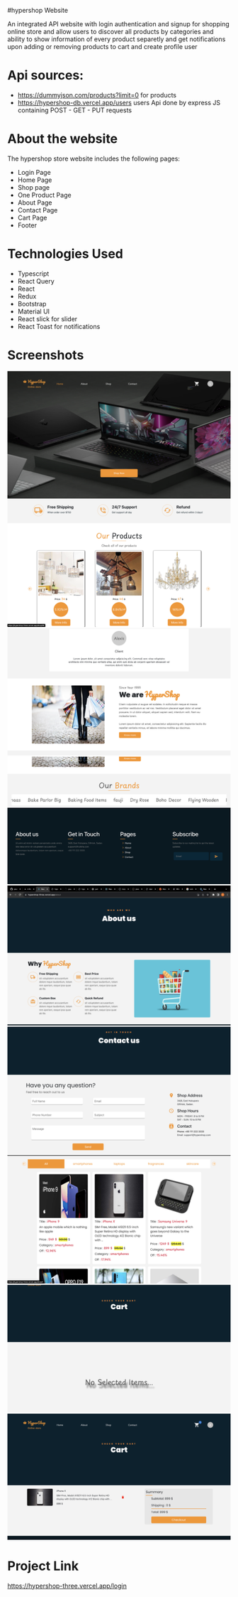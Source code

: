 #hypershop Website

An integrated API website with login authentication and signup for shopping online store and allow users to discover all products by categories and ability to show information of every product separetly and get notifications upon adding or removing products to cart and create profile user

# Api sources:

- https://dummyjson.com/products?limit=0 for products
- https://hypershop-db.vercel.app/users users Api done by express JS containing POST - GET - PUT requests

# About the website

The hypershop store website includes the following pages:

- Login Page
- Home Page
- Shop page
- One Product Page
- About Page
- Contact Page
- Cart Page
- Footer

# Technologies Used

- Typescript
- React Query
- React
- Redux
- Bootstrap
- Material UI
- React slick for slider
- React Toast for notifications

# Screenshots

<img alt='home' src="/src/screenshot/home1.png">
<img alt='home' src='/src/screenshot/home2.png'>
<img alt='home' src='src/screenshot/home3.png'>
<img alt='home' src='/src/screenshot/home4.png'>
<img alt='about' src='/src/screenshot/about.png'>
<img alt='about' src='/src/screenshot/contact.png'>
<img alt='about' src='/src/screenshot/shop.png'>
<img alt='about' src='/src/screenshot/cart.png'>
<img alt='about' src='/src/screenshot/cart2.png'>

# Project Link

https://hypershop-three.vercel.app/login
